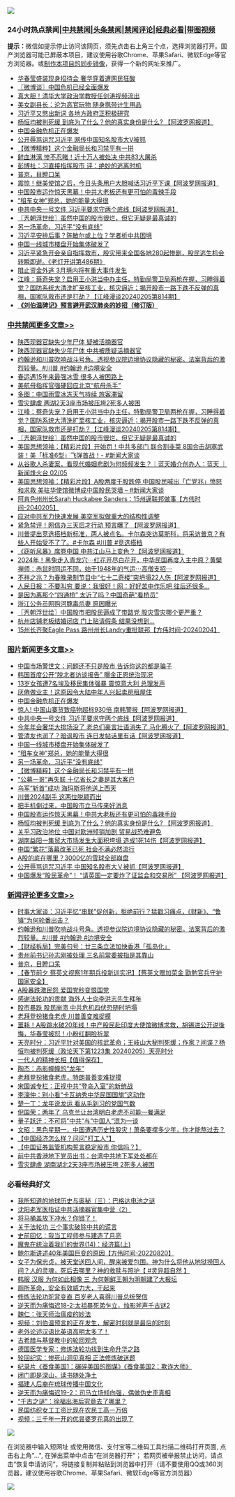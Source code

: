 ![](https://raw.githubusercontent.com/jsvpn/jsproxy/dev/64photo/fqnews-qr.jpg)

<div id="tt">
<h3>24小时热点禁闻|<a href="#%E4%B8%AD%E5%85%B1%E7%A6%81%E9%97%BB%E6%9B%B4%E5%A4%9A%E6%96%87%E7%AB%A0">中共禁闻</a>|<a href="#%E5%9B%BE%E7%89%87%E6%96%B0%E9%97%BB%E6%9B%B4%E5%A4%9A%E6%96%87%E7%AB%A0">头条禁闻</a>|<a href="#%E6%96%B0%E9%97%BB%E8%AF%84%E8%AE%BA%E6%9B%B4%E5%A4%9A%E6%96%87%E7%AB%A0">禁闻评论|<a href="#%E5%BF%85%E7%9C%8B%E7%BB%8F%E5%85%B8%E5%A5%BD%E6%96%87">经典必看</a>|<a href="https://fanb1.xyz/3" target="_blank">带图视频</a></h3>
<div><b>提示：</b>微信如提示停止访问该网页，须先点击右上角三个点，选择浏览器打开。国产浏览器可能已屏蔽本项目，建议使用谷歌Chrome、苹果Safari、微软Edge等官方浏览器。或<a href="%E5%88%B6%E4%BD%9Cgit%E7%A6%81%E9%97%BB%E9%95%9C%E5%83%8F.md">制作本项目的同步镜像</a>，获得一个新的网址来推广。</div>
<ul>

<li><a href="/baitai/20240206/1997387.md">华春莹盛装现身招待会 奢华穿着遭网民狂酸</a></li>
<li><a href="/ssgc/20240206/1997515.md">〖微博谈〗中国危机已经全面爆发</a></li>
<li><a href="/cnnews/20240206/1997468.md">真大胆！清华大学政治学教授任剑涛视频流出</a></li>
<li><a href="/cnnews/20240206/1997569.md">美女副县长：沦为高官玩物 随身携带计生用品</a></li>
<li><a href="/ccpdope/20240206/1997516.md">习近平又憋出新词 各地方政府正积极研究</a></li>
<li><a href="/topimagenews/20240206/1997474.md">杨恒均被判死缓 到底为了什么？他的真实身份是什么? 【阿波罗网报道】</a></li>
<li><a href="/topimagenews/20240206/1997741.md">中国金融危机正在爆发</a></li>
<li><a href="/comments/20240206/1997413.md">公开辱骂诅咒习近平 网传中国知名股市大V被抓</a></li>
<li><a href="/topimagenews/20240206/1997574.md">【微博精粹】这个金融局长和习禁平有一拼</a></li>
<li><a href="/comments/20240206/1997467.md">鲜血淋漓 惨不忍睹！近十万人被处决 中共83大屠杀</a></li>
<li><a href="/cnnews/20240206/1997673.md">彭博社：习直接指挥股市 评：绝妙的逃离时机</a></li>
<li><a href="/comments/20240206/1997683.md">普京，目瞪口呆</a></li>
<li><a href="/cnnews/20240206/1997646.md">震惊！继美使馆之后，今日头条用户大胆喊话习近平下课【阿波罗网报道】</a></li>
<li><a href="/topimagenews/20240206/1997505.md">中国股市运作惊天黑幕！中共大老板还有更可怕的毒辣手段</a></li>
<li><a href="/topimagenews/20240206/1997593.md">“租车女神”郑总，她的能量大得很</a></li>
<li><a href="/topimagenews/20240206/1997716.md">中共中央一号文件 习近平要求守两个底线【阿波罗网报道】</a></li>
<li><a href="/cbnews/20240206/1997604.md">〖兲朝浮世绘〗虽然中国的股市很烂，但它无疑是最真诚的</a></li>
<li><a href="/topimagenews/20240206/1997592.md">另一场革命，习近平“没有底线”</a></li>
<li><a href="/baitai/20240206/1997798.md">习近平安排后事？陈敏尔或上位？学者析中共困境</a></li>
<li><a href="/topimagenews/20240206/1997599.md">中国一线城市楼盘开始集体破发了</a></li>
<li><a href="/sohnews/20240206/1997717.md">习近平紧急开会亲自指挥救市，股灾带来全国各地280起惨剧，股民逃生机会转瞬即逝。《老灯开讲第486期》</a></li>
<li><a href="/finance/20240206/1997614.md">阻止资金外逃 3月境内将有重大事件发生</a></li>
<li><a href="/cbnews/20240206/1997629.md">江峰：蔡奇失宠？启用王小洪当中办主任，特勤局警卫局两枪在握，习睡得着觉？国防系统大清洗扩至核工业，核灾逼近；揭开股市一路下跌不反弹的真相，国家队救市还是打劫？【江峰漫谈20240205第814期】</a></li>
<li><b><a href="/comments/20200207/1272816.md" target="_blank">《刘伯温碑记》预言避开武汉肺炎的妙招（修订版）</a></b></li>
</ul>
</div>

<div class="catlist">
<h3><a href="/cbnews/" target="_blank">中共禁闻</a><span><a href="/cbnews/" target="_blank" rel="nofollow">更多文章>></a></span></h3>
<ul>
<li><a href="/cbnews/20240207/1997865.md" target="_blank">陕西现器官缺失少年尸体 疑被活摘器官</a></li>
<li><a href="/cbnews/20240207/1997855.md" target="_blank">陕西现器官缺失少年尸体 中共被质疑活摘器官</a></li>
<li><a href="/comments/20240206/1997814.md" target="_blank">约翰逊和川普吹响战斗号角。透视参议院边境协议隐藏的秘密。法案背后的激烈较量。#川普 #约翰逊 #边境安全</a></li>
<li><a href="/cbnews/20240206/1997682.md" target="_blank">春运遇15年来最强冰雪 很多人被困路上</a></li>
<li><a href="/cbnews/20240206/1997660.md" target="_blank">美航母指挥官强硬回应北京“航母杀手”</a></li>
<li><a href="/cbnews/20240206/1997631.md" target="_blank">多图：中国雨雪冰冻天气持续 旅客滞留</a></li>
<li><a href="/cbnews/20240206/1997630.md" target="_blank">雪灾肆虐 两湖2天3座市场被压垮2死多人被困</a></li>
<li><a href="/cbnews/20240206/1997629.md" target="_blank">江峰：蔡奇失宠？启用王小洪当中办主任，特勤局警卫局两枪在握，习睡得着觉？国防系统大清洗扩至核工业，核灾逼近；揭开股市一路下跌不反弹的真相，国家队救市还是打劫？【江峰漫谈20240205第814期】</a></li>
<li><a href="/cbnews/20240206/1997604.md" target="_blank">〖兲朝浮世绘〗虽然中国的股市很烂，但它无疑是最真诚的</a></li>
<li><a href="/cbnews/20240206/1997466.md" target="_blank">美国思想领袖：【精彩片段】开始罚！中共多部门 联合割韭菜 8国合击胡塞武装！美「标准6型」飞弹首战！- #新闻大家谈</a></li>
<li><a href="/comments/20240206/1997451.md" target="_blank">从谷歌人杀妻案，看现代婚姻悲剧为何频频发生？｜蓝天婚介创办人：蓝天 ｜新闻烽火台 02/05</a></li>
<li><a href="/cbnews/20240206/1997447.md" target="_blank">美国思想领袖：【精彩片段】A股两度千股跌停 中国股民喊出「亡党兆」愤怒和求救 美驻华使馆微博成中国股民哭墙 &#8211; #新闻大家谈</a></li>
<li><a href="/comments/20240206/1997446.md" target="_blank">阿肯色州州长Sarah Huckabee Sanders：15州逼联邦做事【方伟时间-2040205】</a></li>
<li><a href="/cbnews/20240205/1997328.md" target="_blank">应对中共军力快速发展 美空军拟做重大的结构性调整</a></li>
<li><a href="/cbnews/20240205/1997327.md" target="_blank">紧急禁评！网信办三天后才行动 预言曝了 【阿波罗网报道】</a></li>
<li><a href="/comments/20240205/1997293.md" target="_blank">川普提出竞选搭档新标准，两人被点名。卡尔森突访莫斯科，将采访普京？有些人开始受不了了。#卡尔森 #川普 #竞选搭档</a></li>
<li><a href="/cbnews/20240205/1997270.md" target="_blank">《窃听风暴》席卷中国 中共江山马上变色？【阿波罗网报道】</a></li>
<li><a href="/comments/20240205/1997264.md" target="_blank">2024年！黑兔走入青龙穴⋯红花开尽白花开，中华民国再度入主中原？黄檗禅师：赤鼠时同运不同，始于1948年的气运⋯高僧支招⋯</a></li>
<li><a href="/cbnews/20240205/1997190.md" target="_blank">不祥之兆？为春晚录制节目中“七十二奇楼”突坍塌22人伤【阿波罗网报道】</a></li>
<li><a href="/cbnews/20240205/1997187.md" target="_blank">人民日报：不要叫穷 要说：我很好！网：好好苦中作乐吧 往后还很多&#8230;</a></li>
<li><a href="/cbnews/20240205/1997185.md" target="_blank">是因为离那个“四通桥” 太近了吗？中国奇葩“看桥员”</a></li>
<li><a href="/cbnews/20240205/1997163.md" target="_blank">浙江公务员网购河豚毒杀妻 原因曝光</a></li>
<li><a href="/cbnews/20240205/1997145.md" target="_blank">〖兲朝浮世绘〗中国股市把股民逼成了带路党 股灾雪灾哪个更严重？</a></li>
<li><a href="/cbnews/20240205/1997140.md" target="_blank">杭州店铺老板结婚闭店 门上贴请假条 结果没想到…</a></li>
<li><a href="/comments/20240205/1997134.md" target="_blank">15州长齐聚Eagle Pass 路州州长Landry重批联邦【方伟时间-20240204】</a></li>

</ul>
</div>
<div class="catlist">
<h3><a href="/topimagenews/" target="_blank">图片新闻</a><span><a href="/topimagenews/" target="_blank" rel="nofollow">更多文章>></a></span></h3>
<ul>
<li><a href="/topimagenews/20240207/1997844.md" target="_blank">中国市场警世文：问题还不只是股市 告诉你这的都是骗子</a></li>
<li><a href="/topimagenews/20240207/1997843.md" target="_blank">韩国首度公开“脱北者访谈报告” 曝金正恩统治现况</a></li>
<li><a href="/topimagenews/20240206/1997830.md" target="_blank">13岁女孩遭7名埃及移民集体强暴 震惊意大利 总理发声</a></li>
<li><a href="/topimagenews/20240206/1997796.md" target="_blank">厌倦做业主！这原因令大陆中年人兴起卖房租屋住</a></li>
<li><a href="/topimagenews/20240206/1997741.md" target="_blank">中国金融危机正在爆发</a></li>
<li><a href="/topimagenews/20240206/1997730.md" target="_blank">惊人! 中国山寨货致癌物超标930倍 南韩警报【阿波罗网报道】</a></li>
<li><a href="/topimagenews/20240206/1997716.md" target="_blank">中共中央一号文件 习近平要求守两个底线【阿波罗网报道】</a></li>
<li><a href="/topimagenews/20240206/1997681.md" target="_blank">今年年会奢华大排场没了 老总们豪言壮语消失了 马化腾火了【阿波罗网报道】</a></li>
<li><a href="/topimagenews/20240206/1997659.md" target="_blank">管清友也润了？暗讽股市 连日发帖话里有话【阿波罗网报道】</a></li>
<li><a href="/topimagenews/20240206/1997599.md" target="_blank">中国一线城市楼盘开始集体破发了</a></li>
<li><a href="/topimagenews/20240206/1997593.md" target="_blank">“租车女神”郑总，她的能量大得很</a></li>
<li><a href="/topimagenews/20240206/1997592.md" target="_blank">另一场革命，习近平“没有底线”</a></li>
<li><a href="/topimagenews/20240206/1997574.md" target="_blank">【微博精粹】这个金融局长和习禁平有一拼</a></li>
<li><a href="/topimagenews/20240206/1997551.md" target="_blank">“公募一哥”再失联 十亿省长之妻是其大客户</a></li>
<li><a href="/topimagenews/20240206/1997550.md" target="_blank">乌军“斩首”成功 海玛斯将他送上西天</a></li>
<li><a href="/topimagenews/20240206/1997521.md" target="_blank">川普2024副手 这两位脱颖而出</a></li>
<li><a href="/topimagenews/20240206/1997520.md" target="_blank">把手机倒过来，中国股市立马传来好消息</a></li>
<li><a href="/topimagenews/20240206/1997505.md" target="_blank">中国股市运作惊天黑幕！中共大老板还有更可怕的毒辣手段</a></li>
<li><a href="/topimagenews/20240206/1997474.md" target="_blank">杨恒均被判死缓 到底为了什么？他的真实身份是什么? 【阿波罗网报道】</a></li>
<li><a href="/topimagenews/20240206/1997399.md" target="_blank">关乎习政治地位 中国对欧洲倾销加剧 贸易战恐难避免</a></li>
<li><a href="/topimagenews/20240206/1997390.md" target="_blank">湖南益阳一集贸大市场发生大面积垮塌 造成1死14伤【阿波罗网报道】</a></li>
<li><a href="/topimagenews/20240206/1997381.md" target="_blank">中国“繁花”落幕改革已死 社会不满必然流行</a></li>
<li><a href="/topimagenews/20240205/1997250.md" target="_blank">A股的底在哪里？3000亿的雪球全部崩盘</a></li>
<li><a href="/topimagenews/20240205/1997197.md" target="_blank">公开辱骂诅咒习近平 中国知名股市大Ｖ被抓【阿波罗网报道】</a></li>
<li><a href="/topimagenews/20240205/1997186.md" target="_blank">中国爆发“股民革命”！ “请英国一定要炸了证监会和交易所” 【阿波罗网报道】</a></li>

</ul>
</div>
<div class="catlist">
<h3><a href="/comments/" target="_blank">新闻评论</a><span><a href="/comments/" target="_blank" rel="nofollow">更多文章>></a></span></h3>
<ul>
<li><a href="/comments/20240206/1997834.md" target="_blank">时事大家谈：习近平忆“串联”促创新，拒绝前行？猛戳习痛点，《财新》、“鲁镇”为何轮番出击？</a></li>
<li><a href="/comments/20240206/1997814.md" target="_blank">约翰逊和川普吹响战斗号角。透视参议院边境协议隐藏的秘密。法案背后的激烈较量。#川普 #约翰逊 #边境安全</a></li>
<li><a href="/comments/20240206/1997788.md" target="_blank">【财经拆局】完美句号：廿三条立法加快香港「孤岛化」</a></li>
<li><a href="/comments/20240206/1997703.md" target="_blank">贵州前书记孙志刚被处理 三名前常委被指是其靠山</a></li>
<li><a href="/comments/20240206/1997683.md" target="_blank">普京，目瞪口呆</a></li>
<li><a href="/comments/20240206/1997679.md" target="_blank">【春节前夕 蔡英文视察1年期兵役新训实况】【蔡英文赠加菜金 勖勉官兵守护国家安全】</a></li>
<li><a href="/comments/20240206/1997678.md" target="_blank">A股暴跌激民怨 爱国党秒变恨国党</a></li>
<li><a href="/comments/20240206/1997677.md" target="_blank">感谢法轮功的贡献 海外人士向李洪志先生拜年</a></li>
<li><a href="/comments/20240206/1997676.md" target="_blank">股市暴跌 股民崩溃 中共危机四伏恐随时坍塌</a></li>
<li><a href="/comments/20240206/1997650.md" target="_blank">老拜登扮猪食老虎 川普善变难捉摸</a></li>
<li><a href="/comments/20240206/1997613.md" target="_blank">噩耗！A股跳水破20年线！中产股民赴印度大使馆微博求救，胡锡进公开说後悔，华春莹被怼！小粉红翻脸祈翠</a></li>
<li><a href="/comments/20240206/1997573.md" target="_blank">天亮时分：习近平针对美国的核武革命；王岐山大秘判死缓；作家？间谍？杨恒均被判死缓（政论天下第1223集 20240205）天亮时分</a></li>
<li><a href="/comments/20240206/1997564.md" target="_blank">一代人的精神长相【值得保存】</a></li>
<li><a href="/comments/20240206/1997563.md" target="_blank">陶杰：赤影幢幢的“龙年”</a></li>
<li><a href="/comments/20240206/1997562.md" target="_blank">老拜登扮猪食老虎，特朗普善变难捉摸</a></li>
<li><a href="/comments/20240206/1997561.md" target="_blank">宋国诚专栏：正视中共“登岛入室”的新统战</a></li>
<li><a href="/comments/20240206/1997530.md" target="_blank">李濠仲：别小看“卡瓦纳秀中华民国国旗”这动作</a></li>
<li><a href="/comments/20240206/1997529.md" target="_blank">楚一丁：龙年说龙运 看从毛到习的党国气数</a></li>
<li><a href="/comments/20240206/1997528.md" target="_blank">倪国荣：两年了 乌克兰让台湾明白老虎不可能一餐满足</a></li>
<li><a href="/comments/20240206/1997527.md" target="_blank">量子跃迁：不可将&#8221;中共&#8221;与&#8221;中国人&#8221;混为一谈</a></li>
<li><a href="/comments/20240206/1997501.md" target="_blank">文昭：黑色星期一，中国遭遇历史性股灾！萧条要撑多少年，你才能熬过去？</a></li>
<li><a href="/comments/20240206/1997473.md" target="_blank">【中国经济怎么样？问问&quot;打工人&quot;】</a></li>
<li><a href="/comments/20240206/1997472.md" target="_blank">【中国证券监管机构誓言稳定股市 你信吗？】</a></li>
<li><a href="/comments/20240206/1997471.md" target="_blank">前中共香港地下党员出书：台湾中共地下军处处都在</a></li>
<li><a href="/comments/20240206/1997470.md" target="_blank">雪灾肆虐 湖南湖北2天3座市场被压垮 2死多人被困</a></li>

</ul>
</div>

<div class="catlist">
<h3>必看经典好文</h3>
<ul>
<li><a href="/tculture/xiulian/20170726/797589.md" target="_blank">我所知道的地球历史与奥秘（三）：巴格达电池之谜</a></li>
<li><a href="/comments/20221222/1826761.md" target="_blank">沈阳老军医指证中共活摘器官集中营（2）</a></li>
<li><a href="/cnnews/20230303/1855390.md" target="_blank">将马桶盖放下冲水？你错了！</a></li>
<li><a href="/cbnews/20200703/1354907.md" target="_blank">关于法轮功 三个事实破除中共的谎言</a></li>
<li><a href="/aomi/history/20141104/323033.md" target="_blank">史前回忆：我当工程师参与建造了月亮</a></li>
<li><a href="/topimagenews/20180605/953415.md" target="_blank">魔鬼在统治着我们的世界(14)：经济篇(上)</a></li>
<li><a href="/bannedvideo/20220821/1774387.md" target="_blank">鲍尔斯讲述40年美国巨变的原因【方伟时间-20220820】</a></li>
<li><a href="/comments/20211012/1636544.md" target="_blank">女子为保忠贞，被天堂送回人间，醒来被爱包围。神为什么将他从地狱捞回人间？人的灵魂，死后去哪里？神的救赎与照护【 #灵异超自然 】</a></li>
<li><a href="/bannedvideo/20220328/1710971.md" target="_blank">韩服 汉服 为何如此相像 三 为何朝鲜王朝为明朝建了大报坛</a></li>
<li><a href="/comments/20220605/1742040.md" target="_blank">厕所革命，安全有效威力大，干起来</a></li>
<li><a href="/comments/20210720/1502969.md" target="_blank">修炼法轮功驼背变直 百岁老人喜得川普总统贺信</a></li>
<li><a href="/tculture/20190304/1091070.md" target="_blank">逆天而为痛悔迟18-2:太祖暴死弟乍立，烛影斧声千古谜2</a></li>
<li><a href="/comments/20200224/1282494.md" target="_blank">魏仁：张天师治瘟疫的妙法</a></li>
<li><a href="/comments/20200628/1351782.md" target="_blank">视频：刘伯温预言的正在发生，解密时刻就是最后的时刻</a></li>
<li><a href="/cbnews/20230826/1925513.md" target="_blank">老外论述汉语比英语高明太多了！</a></li>
<li><a href="/comments/20220503/1727847.md" target="_blank">古希腊与基督教中的轮回观念</a></li>
<li><a href="/comments/20200607/783186.md" target="_blank">德国医学专家：修炼法轮功找到生命升华之路</a></li>
<li><a href="/tculture/xiulian/20180114/885650.md" target="_blank">轮回纪实：惨死山洞见真相 正法修炼破迷题</a></li>
<li><a href="/comments/20210123/1473011.md" target="_blank">纪录片《蚕食美国1：碾碎美国的图谋》《蚕食美国2：欺诈大师》</a></li>
<li><a href="/tculture/20200803/1373949.md" target="_blank">闭门即是深山，读书随处净土</a></li>
<li><a href="/bannedvideo/20220509/1730156.md" target="_blank">福建人后裔在琉球传播中国文化</a></li>
<li><a href="/tculture/20190304/1091074.md" target="_blank">逆天而为痛悔迟19-2：司马立场倾向强，偶做伪史歪真相</a></li>
<li><a href="/lifebaike/20210704/1580186.md" target="_blank">“千古之谜”：徐福出海后究竟去了哪里？</a></li>
<li><a href="/lifebaike/20200515/1328783.md" target="_blank">民国纺织女工工资比现在农民工高一万倍</a></li>
<li><a href="/aomi/qiwen/20151223/484507.md" target="_blank">视频：三千年一开的优昙婆罗花真的出现了</a></li>

</ul>
</div>

![](https://raw.githubusercontent.com/jsvpn/jsproxy/dev/64photo/fqnews-qr.jpg)

在浏览器中输入短网址 或使用微信、支付宝等二维码工具扫描二维码打开页面, 点击右上角"...", 在弹出菜单中点击“在浏览器打开”； 若网页被举报禁止访问，请点击“恢复申请访问”，将链接复制并粘贴到浏览器中打开（请不要使用QQ或360浏览器，建议使用谷歌Chrome、苹果Safari、微软Edge等官方浏览器）

![](https://raw.githubusercontent.com/jsvpn/jsproxy/dev/64photo/wx.jpg)